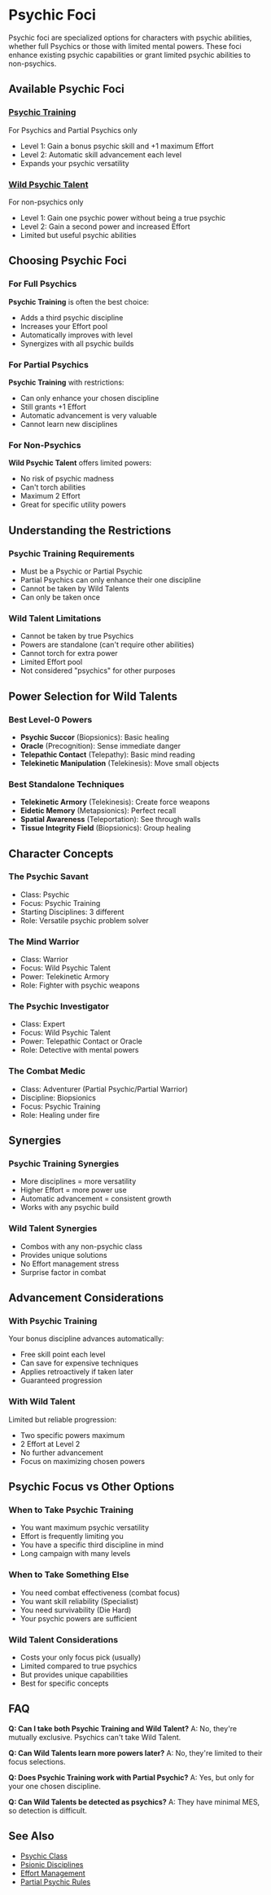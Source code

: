 # Psychic Foci

Psychic foci are specialized options for characters with psychic abilities, whether full Psychics or those with limited mental powers. These foci enhance existing psychic capabilities or grant limited psychic abilities to non-psychics.

## Available Psychic Foci

### [Psychic Training](psychic-training.md)
For Psychics and Partial Psychics only
- Level 1: Gain a bonus psychic skill and +1 maximum Effort
- Level 2: Automatic skill advancement each level
- Expands your psychic versatility

### [Wild Psychic Talent](wild-psychic-talent.md)
For non-psychics only
- Level 1: Gain one psychic power without being a true psychic
- Level 2: Gain a second power and increased Effort
- Limited but useful psychic abilities

## Choosing Psychic Foci

### For Full Psychics
**Psychic Training** is often the best choice:
- Adds a third psychic discipline
- Increases your Effort pool
- Automatically improves with level
- Synergizes with all psychic builds

### For Partial Psychics
**Psychic Training** with restrictions:
- Can only enhance your chosen discipline
- Still grants +1 Effort
- Automatic advancement is very valuable
- Cannot learn new disciplines

### For Non-Psychics
**Wild Psychic Talent** offers limited powers:
- No risk of psychic madness
- Can't torch abilities
- Maximum 2 Effort
- Great for specific utility powers

## Understanding the Restrictions

### Psychic Training Requirements
- Must be a Psychic or Partial Psychic
- Partial Psychics can only enhance their one discipline
- Cannot be taken by Wild Talents
- Can only be taken once

### Wild Talent Limitations
- Cannot be taken by true Psychics
- Powers are standalone (can't require other abilities)
- Cannot torch for extra power
- Limited Effort pool
- Not considered "psychics" for other purposes

## Power Selection for Wild Talents

### Best Level-0 Powers
- **Psychic Succor** (Biopsionics): Basic healing
- **Oracle** (Precognition): Sense immediate danger
- **Telepathic Contact** (Telepathy): Basic mind reading
- **Telekinetic Manipulation** (Telekinesis): Move small objects

### Best Standalone Techniques
- **Telekinetic Armory** (Telekinesis): Create force weapons
- **Eidetic Memory** (Metapsionics): Perfect recall
- **Spatial Awareness** (Teleportation): See through walls
- **Tissue Integrity Field** (Biopsionics): Group healing

## Character Concepts

### The Psychic Savant
- Class: Psychic
- Focus: Psychic Training
- Starting Disciplines: 3 different
- Role: Versatile psychic problem solver

### The Mind Warrior
- Class: Warrior
- Focus: Wild Psychic Talent
- Power: Telekinetic Armory
- Role: Fighter with psychic weapons

### The Psychic Investigator  
- Class: Expert
- Focus: Wild Psychic Talent
- Power: Telepathic Contact or Oracle
- Role: Detective with mental powers

### The Combat Medic
- Class: Adventurer (Partial Psychic/Partial Warrior)
- Discipline: Biopsionics
- Focus: Psychic Training
- Role: Healing under fire

## Synergies

### Psychic Training Synergies
- More disciplines = more versatility
- Higher Effort = more power use
- Automatic advancement = consistent growth
- Works with any psychic build

### Wild Talent Synergies
- Combos with any non-psychic class
- Provides unique solutions
- No Effort management stress
- Surprise factor in combat

## Advancement Considerations

### With Psychic Training
Your bonus discipline advances automatically:
- Free skill point each level
- Can save for expensive techniques
- Applies retroactively if taken later
- Guaranteed progression

### With Wild Talent
Limited but reliable progression:
- Two specific powers maximum
- 2 Effort at Level 2
- No further advancement
- Focus on maximizing chosen powers

## Psychic Focus vs Other Options

### When to Take Psychic Training
- You want maximum psychic versatility
- Effort is frequently limiting you
- You have a specific third discipline in mind
- Long campaign with many levels

### When to Take Something Else
- You need combat effectiveness (combat focus)
- You want skill reliability (Specialist)
- You need survivability (Die Hard)
- Your psychic powers are sufficient

### Wild Talent Considerations
- Costs your only focus pick (usually)
- Limited compared to true psychics
- But provides unique capabilities
- Best for specific concepts

## FAQ

**Q: Can I take both Psychic Training and Wild Talent?**
A: No, they're mutually exclusive. Psychics can't take Wild Talent.

**Q: Can Wild Talents learn more powers later?**
A: No, they're limited to their focus selections.

**Q: Does Psychic Training work with Partial Psychic?**
A: Yes, but only for your one chosen discipline.

**Q: Can Wild Talents be detected as psychics?**
A: They have minimal MES, so detection is difficult.

## See Also
- [Psychic Class](../../classes/psychic.md)
- [Psionic Disciplines](../../../../psionics/disciplines/)
- [Effort Management](../../../../psionics/effort-torching.md)
- [Partial Psychic Rules](../../classes/adventurer.md#partial-psychic)